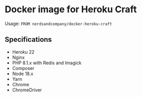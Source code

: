 # Docker image for Heroku Craft

Usage: `FROM nerdsandcompany/docker-heroku-craft`

## Specifications

* Heroku 22
* Nginx
* PHP 8.1.x with Redis and Imagick
* Composer
* Node 18.x
* Yarn
* Chrome
* ChromeDriver

